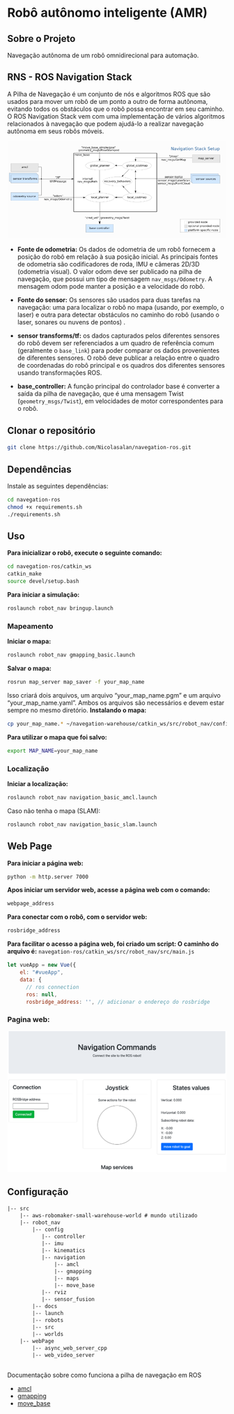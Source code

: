 # Robô autônomo inteligente (AMR)

## **Sobre o Projeto**
Navegação autônoma de um robô omnidirecional para automação. 

## RNS - ROS Navigation Stack
A Pilha de Navegação é um conjunto de nós e algoritmos ROS que são usados ​​para mover um robô de um ponto a outro de forma autônoma, evitando todos os obstáculos que o robô possa encontrar em seu caminho. O ROS Navigation Stack vem com uma implementação de vários algoritmos relacionados à navegação que podem ajudá-lo a realizar navegação autônoma em seus robôs móveis.

![RNS](/catkin_ws/src/robot_nav/docs/rns.png)

* **Fonte de odometria:** Os dados de odometria de um robô fornecem a posição do robô em relação à sua posição inicial. As principais fontes de odometria são codificadores de roda, IMU e câmeras 2D/3D (odometria visual). O valor odom deve ser publicado na pilha de navegação, que possui um tipo de mensagem `nav_msgs/Odometry`. A mensagem odom pode manter a posição e a velocidade do robô.

* **Fonte do sensor:** Os sensores são usados ​​para duas tarefas na navegação: uma para localizar o robô no mapa (usando, por exemplo, o laser) e outra para detectar obstáculos no caminho do robô (usando o laser, sonares ou nuvens de pontos) .

* **sensor transforms/tf:** os dados capturados pelos diferentes sensores do robô devem ser referenciados a um quadro de referência comum (geralmente o `base_link`) para poder comparar os dados provenientes de diferentes sensores. O robô deve publicar a relação entre o quadro de coordenadas do robô principal e os quadros dos diferentes sensores usando transformações ROS.
 
* **base_controller:** A função principal do controlador base é converter a saída da pilha de navegação, que é uma mensagem Twist (`geometry_msgs/Twist`), em velocidades de motor correspondentes para o robô.
## Clonar o repositório
```bash
git clone https://github.com/Nicolasalan/navegation-ros.git
```
## **Dependências**
Instale as seguintes dependências:
```bash
cd navegation-ros
chmod +x requirements.sh
./requirements.sh
```
## **Uso**
**Para inicializar o robô, execute o seguinte comando:**
```bash
cd navegation-ros/catkin_ws
catkin_make
source devel/setup.bash
```
**Para iniciar a simulação:**
```bash
roslaunch robot_nav bringup.launch
```
### Mapeamento
**Iniciar o mapa:**
```bash
roslaunch robot_nav gmapping_basic.launch
```
**Salvar o mapa:**
```bash
rosrun map_server map_saver -f your_map_name
```
Isso criará dois arquivos, um arquivo “your_map_name.pgm” e um arquivo “your_map_name.yaml”. Ambos os arquivos são necessários e devem estar sempre no mesmo diretório.
**Instalando o mapa:**
```bash
cp your_map_name.* ~/navegation-warehouse/catkin_ws/src/robot_nav/configs/navigation/maps/
```
**Para utilizar o mapa que foi salvo:**
```bash
export MAP_NAME=your_map_name
```
### Localização
**Iniciar a localização:**
```bash
roslaunch robot_nav navigation_basic_amcl.launch
```
Caso não tenha o mapa (SLAM):
```bash
roslaunch robot_nav navigation_basic_slam.launch
```
## Web Page
**Para iniciar a página web:**
```bash
python -m http.server 7000
```
**Apos iniciar um servidor web, acesse a página web com o comando:**
```bash
webpage_address
```
**Para conectar com o robô, com o servidor web:**
```bash
rosbridge_address
```
**Para facilitar o acesso a página web, foi criado um script: 
O caminho do arquivo é:** `navegation-ros/catkin_ws/src/robot_nav/src/main.js`

```javascript
let vueApp = new Vue({
    el: "#vueApp",
    data: {
      // ros connection
      ros: null,
      rosbridge_address: '', // adicionar o endereço do rosbridge
```
### **Pagina web:**
![WebPage](/catkin_ws/src/robot_nav/docs/pages.png)
## **Configuração**
```
|-- src
    |-- aws-robomaker-small-warehouse-world # mundo utilizado
    |-- robot_nav
        |-- config
           |-- controller 
           |-- imu
           |-- kinematics
           |-- navigation
               |-- amcl
               |-- gmapping
               |-- maps
               |-- move_base
           |-- rviz
           |-- sensor_fusion
        |-- docs
        |-- launch
        |-- robots
        |-- src
        |-- worlds
    |-- webPage
        |-- async_web_server_cpp
        |-- web_video_server
        
```
Documentação sobre como funciona a pilha de navegação em ROS
* [amcl](https://github.com/Nicolasalan/navegation-ros/tree/main/catkin_ws/src/robot_nav/configs/navigation/amcl)
* [gmapping](https://github.com/Nicolasalan/navegation-ros/tree/main/catkin_ws/src/robot_nav/configs/navigation/gmapping)
* [move_base](https://github.com/Nicolasalan/navegation-ros/tree/main/catkin_ws/src/robot_nav/configs/navigation/gmapping)
